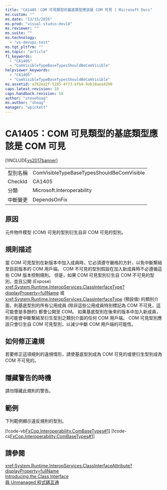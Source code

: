 ```yaml
---
title: "CA1405：COM 可見類型的基底類型應該是 COM 可見 | Microsoft Docs"
ms.custom: ""
ms.date: "12/15/2016"
ms.prod: "visual-studio-dev14"
ms.reviewer: ""
ms.suite: ""
ms.technology: 
  - "vs-devops-test"
ms.tgt_pltfrm: ""
ms.topic: "article"
f1_keywords: 
  - "CA1405"
  - "ComVisibleTypeBaseTypesShouldBeComVisible"
helpviewer_keywords: 
  - "CA1405"
  - "ComVisibleTypeBaseTypesShouldBeComVisible"
ms.assetid: a762ea2f-5285-4f73-bfb9-9eb10aea4290
caps.latest.revision: 18
caps.handback.revision: 18
author: "stevehoag"
ms.author: "shoag"
manager: "wpickett"
---
```

# CA1405：COM 可見類型的基底類型應該是 COM 可見
[!INCLUDE[vs2017banner](../code-quality/includes/vs2017banner.md)]

|||  
|-|-|  
|型別名稱|ComVisibleTypeBaseTypesShouldBeComVisible|  
|CheckId|CA1405|  
|分類|Microsoft.Interoperability|  
|中斷變更|DependsOnFix|  
  
## 原因  
 元件物件模型 \(COM\) 可見的型別衍生自非 COM 可見的型別。  
  
## 規則描述  
 當 COM 可見型別在新版本中加入成員時，它必須遵守嚴格的方針，以免中斷繫結至目前版本的 COM 用戶端。  COM 不可見的型別假設在加入新成員時不必遵循這些 COM 版本控制規則。  但是，如果 COM 可見型別衍生自 COM 不可見的型別，並且公開 \(Expose\) <xref:System.Runtime.InteropServices.ClassInterfaceType?displayProperty=fullName> 或 <xref:System.Runtime.InteropServices.ClassInterfaceType> \(預設值\) 的類別介面，則基底型別的所有公用成員 \(除非這些公用成員特別標記為 COM 不可見，這可能會是多餘的\) 都會公開至 COM。  如果基底型別在後來的版本中加入新成員，則可能會中斷繫結至衍生型別之類別介面的任何 COM 用戶端。  COM 可見型別應該只會衍生自 COM 可見型別，以減少中斷 COM 用戶端的可能性。  
  
## 如何修正違規  
 若要修正這項規則的違規情形，請使基底型別成為 COM 可見的或使衍生型別成為 COM 不可見的。  
  
## 隱藏警告的時機  
 請勿隱藏此規則的警告。  
  
## 範例  
 下列範例顯示違反規則的型別。  
  
 [!code-vb[FxCop.Interoperability.ComBaseTypes#1](../code-quality/codesnippet/VisualBasic/ca1405-com-visible-type-base-types-should-be-com-visible_1.vb)]
 [!code-cs[FxCop.Interoperability.ComBaseTypes#1](../code-quality/codesnippet/CSharp/ca1405-com-visible-type-base-types-should-be-com-visible_1.cs)]  
  
## 請參閱  
 <xref:System.Runtime.InteropServices.ClassInterfaceAttribute?displayProperty=fullName>   
 [Introducing the Class Interface](http://msdn.microsoft.com/zh-tw/733c0dd2-12e5-46e6-8de1-39d5b25df024)   
 [與 Unmanaged 程式碼互通](../Topic/Interoperating%20with%20Unmanaged%20Code.md)